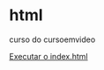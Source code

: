 # html
 curso do cursoemvideo
 
 <a href="https://github.com/ferreirajm/html/index.html">Executar o index.html</a>
